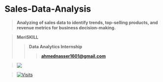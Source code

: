 # **Sales-Data-Analysis**
> **Analyzing of sales data to identify trends, top-selling products, and revenue metrics for business decision-making.**

> **MeriSKILL**
>> **Data Analytics Internship**
>>> **ahmednasser1601@gmail.com**

> <img src="https://github.com/AhmedNasser1601/Sales-Data-Analysis/assets/60184582/2f40c504-5de5-4b53-94c8-87cb6402e299"/>

> [![Visits](https://hits.sh/github.com/AhmedNasser1601/Sales-Data-Analysis.svg?label=Visits&logo=powerbi)](https://hits.sh/github.com/AhmedNasser1601/Sales-Data-Analysis)
